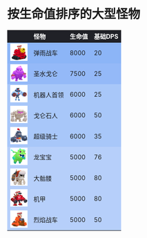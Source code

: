 # 按生命值排序的大型怪物

<style>
    .heatMapMB {
        width: 100%;
        text-align: left;
    }
    .heatMapMB th {
        word-wrap: break-word;
        text-align: left;
        color: white;
        background: #202127;
    }
    .heatMapMB tr:nth-child(1) { background: rgba(66, 133, 244, 0.60); }
    .heatMapMB tr:nth-child(2) { background: rgba(66, 133, 244, 0.56); }
    .heatMapMB tr:nth-child(3) { background: rgba(66, 133, 244, 0.45); }
    .heatMapMB tr:nth-child(4) { background: rgba(66, 133, 244, 0.45); }
    .heatMapMB tr:nth-child(5) { background: rgba(66, 133, 244, 0.45); }
    .heatMapMB tr:nth-child(6) { background: rgba(66, 133, 244, 0.38); }
    .heatMapMB tr:nth-child(7) { background: rgba(66, 133, 244, 0.38); }
    .heatMapMB tr:nth-child(8) { background: rgba(66, 133, 244, 0.38); }
    .heatMapMB tr:nth-child(9) { background: rgba(66, 133, 244, 0.38); }
</style>

<div class="heatMapMB">

|   | 怪物 | 生命值 | 基础DPS | 
| -- | -- | -- | -- |
| <img src="../assets/sb_enemies_1_rain-maker.png"  width="40" height="40" /> | 弹雨战车 | 8000 | 20 |
| <img src="../assets/sb_enemies_1_elixir-golem.png"  width="40" height="40" /> | 圣水戈仑 | 7500 | 25 |
| <img src="../assets/sb_enemies_1_boss-robot.png"  width="40" height="40" /> | 机器人首领 | 6000 | 25 |
| <img src="../assets/sb_enemies_1_golem.png"  width="40" height="40" /> | 戈仑石人 | 6000 | 50 |
| <img src="../assets/sb_enemies_1_mega-knight.png"  width="40" height="40" /> | 超级骑士 | 6000 | 35 |
| <img src="../assets/sb_enemies_1_baby-dragon.png"  width="40" height="40" /> | 龙宝宝 | 5000 | 76 |
| <img src="../assets/sb_enemies_1_giant-skeleton.png"  width="40" height="40" /> | 大骷髅 | 5000 | 80 |
| <img src="../assets/sb_enemies_1_mech.png"  width="40" height="40" /> | 机甲 | 5000 | 80 |
| <img src="../assets/sb_enemies_1_scorcher.png"  width="40" height="40" /> | 烈焰战车 | 5000 | 50 |

</div>
